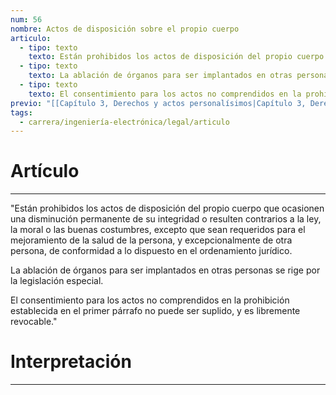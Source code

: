 ```yaml
---
num: 56
nombre: Actos de disposición sobre el propio cuerpo
articulo:
  - tipo: texto
    texto: Están prohibidos los actos de disposición del propio cuerpo que ocasionen una disminución permanente de su integridad o resulten contrarios a la ley, la moral o las buenas costumbres, excepto que sean requeridos para el mejoramiento de la salud de la persona, y excepcionalmente de otra persona, de conformidad a lo dispuesto en el ordenamiento jurídico.
  - tipo: texto
    texto: La ablación de órganos para ser implantados en otras personas se rige por la legislación especial.
  - tipo: texto
    texto: El consentimiento para los actos no comprendidos en la prohibición establecida en el primer párrafo no puede ser suplido, y es libremente revocable.
previo: "[[Capítulo 3, Derechos y actos personalísimos|Capítulo 3, Derechos y actos personalísimos]]"
tags:
  - carrera/ingeniería-electrónica/legal/articulo
---
```

# Artículo
---
"Están prohibidos los actos de disposición del propio cuerpo que ocasionen una disminución permanente de su integridad o resulten contrarios a la ley, la moral o las buenas costumbres, excepto que sean requeridos para el mejoramiento de la salud de la persona, y excepcionalmente de otra persona, de conformidad a lo dispuesto en el ordenamiento jurídico.

La ablación de órganos para ser implantados en otras personas se rige por la legislación especial.

El consentimiento para los actos no comprendidos en la prohibición establecida en el primer párrafo no puede ser suplido, y es libremente revocable."

# Interpretación
---
